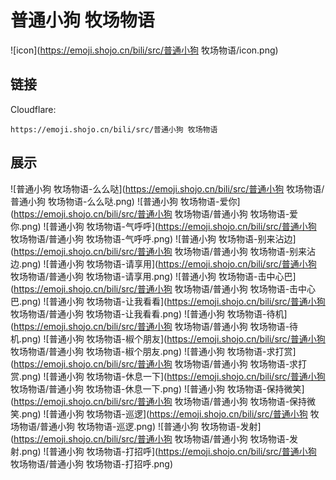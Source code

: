# 普通小狗 牧场物语
![icon](https://emoji.shojo.cn/bili/src/普通小狗 牧场物语/icon.png)
## 链接
Cloudflare:
```
https://emoji.shojo.cn/bili/src/普通小狗 牧场物语
```
## 展示
![普通小狗 牧场物语-么么哒](https://emoji.shojo.cn/bili/src/普通小狗 牧场物语/普通小狗 牧场物语-么么哒.png)
![普通小狗 牧场物语-爱你](https://emoji.shojo.cn/bili/src/普通小狗 牧场物语/普通小狗 牧场物语-爱你.png)
![普通小狗 牧场物语-气呼呼](https://emoji.shojo.cn/bili/src/普通小狗 牧场物语/普通小狗 牧场物语-气呼呼.png)
![普通小狗 牧场物语-别来沾边](https://emoji.shojo.cn/bili/src/普通小狗 牧场物语/普通小狗 牧场物语-别来沾边.png)
![普通小狗 牧场物语-请享用](https://emoji.shojo.cn/bili/src/普通小狗 牧场物语/普通小狗 牧场物语-请享用.png)
![普通小狗 牧场物语-击中心巴](https://emoji.shojo.cn/bili/src/普通小狗 牧场物语/普通小狗 牧场物语-击中心巴.png)
![普通小狗 牧场物语-让我看看](https://emoji.shojo.cn/bili/src/普通小狗 牧场物语/普通小狗 牧场物语-让我看看.png)
![普通小狗 牧场物语-待机](https://emoji.shojo.cn/bili/src/普通小狗 牧场物语/普通小狗 牧场物语-待机.png)
![普通小狗 牧场物语-椒个朋友](https://emoji.shojo.cn/bili/src/普通小狗 牧场物语/普通小狗 牧场物语-椒个朋友.png)
![普通小狗 牧场物语-求打赏](https://emoji.shojo.cn/bili/src/普通小狗 牧场物语/普通小狗 牧场物语-求打赏.png)
![普通小狗 牧场物语-休息一下](https://emoji.shojo.cn/bili/src/普通小狗 牧场物语/普通小狗 牧场物语-休息一下.png)
![普通小狗 牧场物语-保持微笑](https://emoji.shojo.cn/bili/src/普通小狗 牧场物语/普通小狗 牧场物语-保持微笑.png)
![普通小狗 牧场物语-巡逻](https://emoji.shojo.cn/bili/src/普通小狗 牧场物语/普通小狗 牧场物语-巡逻.png)
![普通小狗 牧场物语-发射](https://emoji.shojo.cn/bili/src/普通小狗 牧场物语/普通小狗 牧场物语-发射.png)
![普通小狗 牧场物语-打招呼](https://emoji.shojo.cn/bili/src/普通小狗 牧场物语/普通小狗 牧场物语-打招呼.png)
